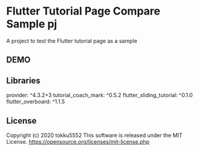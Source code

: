 # Flutter Tutorial Page Compare Sample pj

A project to test the Flutter tutorial page as a sample

## DEMO

## Libraries
  provider: ^4.3.2+3
  tutorial_coach_mark: ^0.5.2
  flutter_sliding_tutorial: ^0.1.0
  flutter_overboard: ^1.1.5

## License
Copyright (c) 2020 tokku5552
This software is released under the MIT License.
https://opensource.org/licenses/mit-license.php

